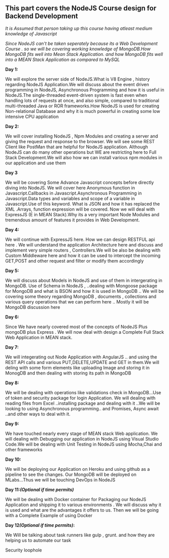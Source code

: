 <h2>This part covers the NodeJS Course design for Backend Development</h2>

<i>It is Assumed that person taking up this course having atleast medium knowledge of Javascript</i>

<i>Since NodeJS can't be taken seperately because its a Web Development Course . so we will be covering working knowledge of MongoDB.How MongoDB fits well into Mean Stack Application. and how MongoDB fits well into a MEAN Stack Application as compared to MySQL</i>

<b>Day 1:</b><p>We will explore the server side of NodeJS.What is V8 Engine , history regarding NodeJS Application.We will discuss about the event driven programming in NodeJS, Asynchronous Programming and how it is useful in NodeJS.The single-threaded event-driven system is fast even when handling lots of requests at once, and also simple, compared to traditional multi-threaded Java or ROR frameworks.How NodeJS is used for creating Non-relational Database and why it is much powerful in creating some low intensive CPU application</p>


<b>Day 2:</b><p>We will cover installing NodeJS , Npm Modules and creating a server and giving the request and response to the browser. We will see some REST Client like PostMan that are helpful for NodeJS application. Although NodeJS can do many other operations but WE are restricting here to Full Stack Development.We will also how we can install various npm modules in our application and use them</p>

<b>Day 3</b>
<p>We will be covering Some Advance Javascript concepts before directly diving into NodeJS. We will cover here Anonymous function in Javascript.Callbacks in Javascript.Asynchronous Programming in Javascript.Data types and variables and scope of a variable in Javascript.Use of this keyword. What is JSON and how it has replaced the XML .Arrays, function expression will be covered. Now we will deal with ExpressJS (E in MEAN Stack).Why its a very important Node Modules and tremendous amount of features it provides in Web Development.</p>


<b>Day 4:</b>
<p>We will continue with ExpressJS here. How we can design RESTFUL api here . We will understand the application Architecture here and discuss and implement very simple routers , Controllers.We will be also be dealing with Custom Middleware here and how it can be used to intercept the incoming GET,POST  and other request and filter or modify them accordingly</p>


<b>Day 5:</b>
<p>We will discuss about Models in NodeJS and use of them in intergerating in MongoDB. Use of Schema in NodeJS , ..dealing with Mongoose package for MongoDB and what is BSON and how it is used in MongoDB .. We will be covering some theory regarding MongoDB , documents , collections and various query operations that we can perform here .. Mostly it will be MongoDB discussion here</p>

<b>Day 6:</b>
<p>Since We have nearly covered most of the concepts of NodeJS Plus mongoDB plus Express . We will now deal with design a Complete Full Stack Web Application in MEAN stack.
</p>

<b>Day 7:</b>
<p>We will integerating out Node Application with AngularJS .. and using the REST API calls and various PUT,DELETE,UPDATE and GET in them.We will deling with some form elements like uploading Image and storing it in MonogDB and then dealing with storing its path in MongoDB</p>

<b>Day 8:</b>
<p>We will be dealing with operations like validations check in MongoDB...Use of token and security package for login Application. We will dealing with reading files from Excel ..installing package and dealing with it ..We will be looking to using Asynchronous programming.. and Promises, Async await ..and other ways to deal with it.</p>

<b>Day 9:</b>
<p>We have touched nearly every stage of MEAN stack Web application. We will dealing with Debugging our application in NodeJS using Visual Studio Code.We will be dealing with Unit Testing in NodeJS using Mocha,Chai and other frameworks</p>

<b>Day 10:</b>
<p>We will be deploying our Application on Heroku and using github as a pipeline to see the changes. Our MongoDB will be deployed on MLabs...Thus we will be touching DevOps in NodeJS</p>


<b>Day 11:<i>(Optional if time permits)</i></b>
<p>We will be dealing with Docker container for Packaging our NodeJS Application and shipping it to various environments . We will discuss why it is used and what are the advantages it offers to us. Then we will be going with a Complete Example of using Docker</p>

<b>Day 12<i>(Optional if time permits)</i>:</b><p>
	We Will be talking about task runners like gulp , grunt. and how they are helping us to automate our task

</p>

Security loophole